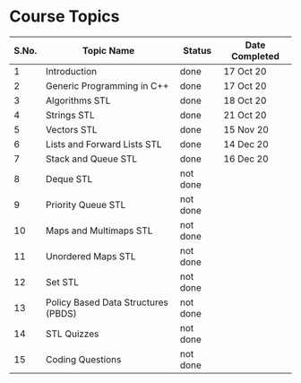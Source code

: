 # Course Topics

S.No. | Topic Name| Status | Date Completed |
------|-----------|--------|------|
1 | Introduction | done | 17 Oct 20 |
2 | Generic Programming in C++ | done | 17 Oct 20 |
3 | Algorithms STL | done | 18 Oct 20 |
4 | Strings STL | done | 21 Oct 20 |
5 | Vectors STL | done | 15 Nov 20 |
6 | Lists and Forward Lists STL | done | 14 Dec 20 |
7 | Stack and Queue STL | done | 16 Dec 20 |
8 | Deque STL | not done | |
9 | Priority Queue STL | not done | |
10 | Maps and Multimaps STL | not done | |
11 | Unordered Maps STL | not done | |
12 | Set STL | not done | |
13 | Policy Based Data Structures (PBDS) | not done | |
14 | STL Quizzes | not done | |
15 | Coding Questions | not done | |
